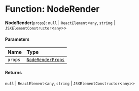 # Function: NodeRender

**NodeRender**(`props`): `null` | `ReactElement`<`any`, `string` | `JSXElementConstructor`<`any`>>

#### Parameters

| Name | Type |
| :------ | :------ |
| `props` | [`NodeRenderProps`](/auto-docs/form-core/interfaces/NodeRenderProps.md) |

#### Returns

`null` | `ReactElement`<`any`, `string` | `JSXElementConstructor`<`any`>>
